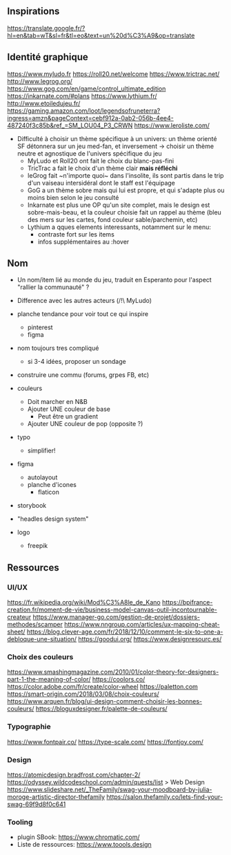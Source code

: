 ## Inspirations

https://translate.google.fr/?hl=en&tab=wT&sl=fr&tl=eo&text=un%20d%C3%A9&op=translate

## Identité graphique

https://www.myludo.fr
https://roll20.net/welcome
https://www.trictrac.net/
http://www.legrog.org/
https://www.gog.com/en/game/control_ultimate_edition
https://inkarnate.com/#plans
https://www.lythium.fr/
http://www.etoiledujeu.fr/
https://gaming.amazon.com/loot/legendsofruneterra?ingress=amzn&pageContext=cebf912a-0ab2-056b-4ee4-487240f3c85b&ref_=SM_LOU04_P3_CRWN
https://www.leroliste.com/

- Difficulté à choisir un thème spécifique à un univers: un thème orienté SF détonnera sur un jeu med-fan, et inversement -> choisir un thème neutre et agnostique de l'univers spécifique du jeu
  - MyLudo et Roll20 ont fait le choix du blanc-pas-fini
  - TricTrac a fait le choix d'un thème clair **mais réfléchi**
  - leGrog fait ~n'importe quoi~ dans l'insolite, ils sont partis dans le trip d'un vaiseau intersidéral dont le staff est l'équipage
  - GoG a un thème sobre mais qui lui est propre, et qui s'adapte plus ou moins bien selon le jeu consulté
  - Inkarnate est plus une OP qu'un site complet, mais le design est sobre-mais-beau, et la couleur choisie fait un rappel au thème (bleu des mers sur les cartes, fond couleur sable/parchemin, etc)
  - Lythium a qques elements interessants, notamment sur le menu:
    - contraste fort sur les items
    - infos supplémentaires au :hover

## Nom

- Un nom/item lié au monde du jeu, traduit en Esperanto pour l'aspect "rallier la communauté" ?
- Difference avec les autres acteurs (/!\ MyLudo)

- planche tendance pour voir tout ce qui inspire
  - pinterest
  - figma
- nom toujours tres compliqué
  - si 3-4 idées, proposer un sondage
- construire une commu (forums, grpes FB, etc)

- couleurs
  - Doit marcher en N&B
  - Ajouter UNE couleur de base
    - Peut être un gradient
  - Ajouter UNE couleur de pop (opposite ?)
- typo
  - simplifier!
- figma
  - autolayout
  - planche d'icones
    - flaticon
- storybook
- "headles design system"
- logo
  - freepik

## Ressources

### UI/UX

https://fr.wikipedia.org/wiki/Mod%C3%A8le_de_Kano
https://bpifrance-creation.fr/moment-de-vie/business-model-canvas-outil-incontournable-createur
https://www.manager-go.com/gestion-de-projet/dossiers-methodes/scamper
https://www.nngroup.com/articles/ux-mapping-cheat-sheet/
https://blog.clever-age.com/fr/2018/12/10/comment-le-six-to-one-a-debloque-une-situation/
https://goodui.org/
https://www.designresourc.es/

### Choix des couleurs

https://www.smashingmagazine.com/2010/01/color-theory-for-designers-part-1-the-meaning-of-color/
https://coolors.co/
https://color.adobe.com/fr/create/color-wheel
https://paletton.com
https://smart-origin.com/2018/03/08/choix-couleurs/
https://www.arquen.fr/blog/ui-design-comment-choisir-les-bonnes-couleurs/
https://bloguxdesigner.fr/palette-de-couleurs/

### Typographie

https://www.fontpair.co/
https://type-scale.com/
https://fontjoy.com/

### Design

https://atomicdesign.bradfrost.com/chapter-2/
https://odyssey.wildcodeschool.com/admin/quests/list > Web Design
https://www.slideshare.net/_TheFamily/swag-your-moodboard-by-julia-moroge-artistic-director-thefamily
https://salon.thefamily.co/lets-find-your-swag-69f9d8f0c641

### Tooling

- plugin SBook: https://www.chromatic.com/
- Liste de ressources: https://www.toools.design
